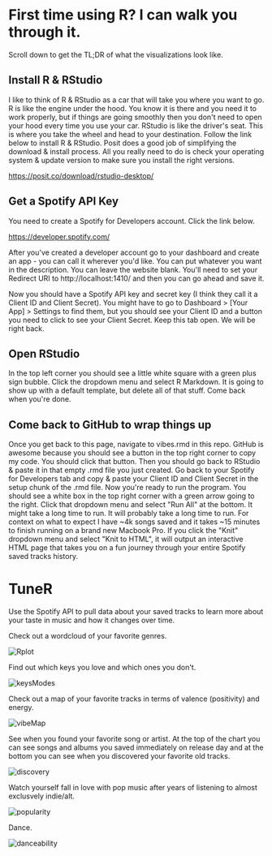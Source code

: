 # First time using R? I can walk you through it.

Scroll down to get the TL;DR of what the visualizations look like.

## Install R & RStudio

I like to think of R & RStudio as a car that will take you where you want to go. R is like the engine under the hood. You know it is there and you need it to work properly, but if things are going smoothly then you don't need to open your hood every time you use your car. RStudio is like the driver's seat. This is where you take the wheel and head to your destination. Follow the link below to install R & RStudio. Posit does a good job of simplifying the download & install process. All you really need to do is check your operating system & update version to make sure you install the right versions.

https://posit.co/download/rstudio-desktop/

## Get a Spotify API Key

You need to create a Spotify for Developers account. Click the link below.

https://developer.spotify.com/

After you've created a developer account go to your dashboard and create an app - you can call it wherever you'd like. You can put whatever you want in the description. You can leave the website blank. You'll need to set your Redirect URI to http://localhost:1410/ and then you can go ahead and save it.

Now you should have a Spotify API key and secret key (I think they call it a Client ID and Client Secret). You might have to go to Dashboard > [Your App] > Settings to find them, but you should see your Client ID and a button you need to click to see your Client Secret. Keep this tab open. We will be right back.

## Open RStudio

In the top left corner you should see a little white square with a green plus sign bubble. Click the dropdown menu and select R Markdown. It is going to show up with a default template, but delete all of that stuff. Come back when you're done.

## Come back to GitHub to wrap things up

Once you get back to this page, navigate to vibes.rmd in this repo. GitHub is awesome because you should see a button in the top right corner to copy my code. You should click that button. Then you should go back to RStudio & paste it in that empty .rmd file you just created. Go back to your Spotify for Developers tab and copy & paste your Client ID and Client Secret in the setup chunk of the .rmd file. Now you're ready to run the program. You should see a white box in the top right corner with a green arrow going to the right. Click that dropdown menu and select "Run All" at the bottom. It might take a long time to run. It will probably take a long time to run. For context on what to expect I have ~4k songs saved and it takes ~15 minutes to finish running on a brand new Macbook Pro. If you click the "Knit" dropdown menu and select "Knit to HTML", it will output an interactive HTML page that takes you on a fun journey through your entire Spotify saved tracks history.

# TuneR
Use the Spotify API to pull data about your saved tracks to learn more about your taste in music and how it changes over time.

Check out a wordcloud of your favorite genres.

![Rplot](https://user-images.githubusercontent.com/101683174/234728809-757e552c-059b-43f2-b4a5-6154d7e10736.png)

Find out which keys you love and which ones you don't.

![keysModes](https://user-images.githubusercontent.com/101683174/233725834-250c27e5-c1e0-4bd0-8f90-f1527c2a4b1c.png)

Check out a map of your favorite tracks in terms of valence (positivity) and energy.

![vibeMap](https://user-images.githubusercontent.com/101683174/233723413-16fb2c70-133e-4dc5-85a1-06684e76e7b9.png)

See when you found your favorite song or artist. At the top of the chart you can see songs and albums you saved immediately on release day and at the bottom you can see when you discovered your favorite old tracks.

![discovery](https://user-images.githubusercontent.com/101683174/233723779-fc57d99d-0303-4062-bb8f-14995428fa04.png)

Watch yourself fall in love with pop music after years of listening to almost exclusvely indie/alt.

![popularity](https://user-images.githubusercontent.com/101683174/233724406-2f4cd9ef-7983-4f49-904e-b4ccbde4c417.gif)

Dance.

![danceability](https://user-images.githubusercontent.com/101683174/233725203-5743472c-cd99-42db-b889-75fe50cfe1e5.gif)
